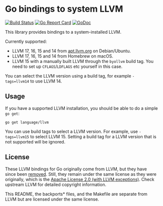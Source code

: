 # Go bindings to system LLVM

[![Build Status](https://language/llvm/actions/workflows/go.yml/badge.svg)](https://language/llvm/actions/workflows/go.yml)
[![Go Report Card](https://goreportcard.com/badge/language/llvm)](https://goreportcard.com/report/language/llvm)
[![GoDoc](https://pkg.go.dev/badge/language/llvm.svg)](https://pkg.go.dev/language/llvm)
<!--
[![GitHub release](https://img.shields.io/github/v/tag/goplus/llvm.svg?label=release)](https://language/llvm/releases)
[![Coverage Status](https://codecov.io/gh/goplus/llvm/branch/main/graph/badge.svg)](https://codecov.io/gh/goplus/llvm)
-->

This library provides bindings to a system-installed LLVM.

Currently supported:

  * LLVM 17, 16, 15 and 14 from [apt.llvm.org](http://apt.llvm.org/) on Debian/Ubuntu.
  * LLVM 17, 16, 15 and 14 from Homebrew on macOS.
  * LLVM 15 with a manually built LLVM through the `byollvm` build tag. You
    need to set up `CFLAGS`/`LDFLAGS` etc yourself in this case.

You can select the LLVM version using a build tag, for example `-tags=llvm14` to use LLVM 14.

## Usage

If you have a supported LLVM installation, you should be able to do a simple `go get`:

    go get language/llvm

You can use build tags to select a LLVM version. For example, use `-tags=llvm15` to select LLVM 15. Setting a build tag for a LLVM version that is not supported will be ignored.

## License

These LLVM bindings for Go originally come from LLVM, but they have since been [removed](https://discourse.llvm.org/t/rfc-remove-the-go-bindings/65725). Still, they remain under the same license as they were originally, which is the [Apache License 2.0 (with LLVM exceptions)](http://releases.llvm.org/9.0.0/LICENSE.TXT). Check upstream LLVM for detailed copyright information.

This README, the backports\* files, and the Makefile are separate from LLVM but are licensed under the same license.
